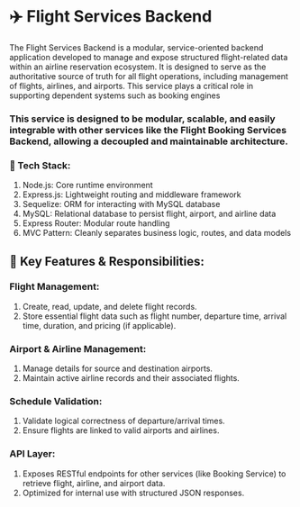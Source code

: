 # ✈️ Flight Services Backend
The Flight Services Backend is a modular, service-oriented backend application developed to manage and expose structured flight-related data within an airline reservation ecosystem. It is designed to serve as the authoritative source of truth for all flight operations, including management of flights, airlines, and airports. This service plays a critical role in supporting dependent systems such as booking engines

### This service is designed to be modular, scalable, and easily integrable with other services like the Flight Booking Services Backend, allowing a decoupled and maintainable architecture.

### 🧰 Tech Stack:
1. Node.js: Core runtime environment
2. Express.js: Lightweight routing and middleware framework
3. Sequelize: ORM for interacting with MySQL database
4. MySQL: Relational database to persist flight, airport, and airline data
5. Express Router: Modular route handling
6. MVC Pattern: Cleanly separates business logic, routes, and data models

## 💼 Key Features & Responsibilities:
### Flight Management:
1. Create, read, update, and delete flight records.
2. Store essential flight data such as flight number, departure time, arrival time, duration, and pricing (if applicable).

### Airport & Airline Management:
1. Manage details for source and destination airports.
2. Maintain active airline records and their associated flights.

### Schedule Validation:
1. Validate logical correctness of departure/arrival times.
2. Ensure flights are linked to valid airports and airlines.

### API Layer:
1. Exposes RESTful endpoints for other services (like Booking Service) to retrieve flight, airline, and airport data.
2. Optimized for internal use with structured JSON responses.

